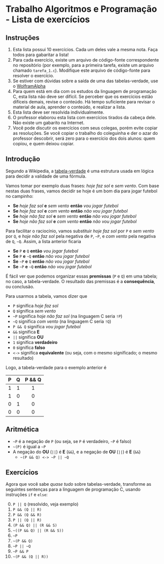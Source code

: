 # Trabalho Algoritmos e Programação - Lista de exercícios

## Instruções

1. Esta lista possui 10 exercícios. Cada um deles vale a mesma nota. Faça todos para gabaritar a lista!
2. Para cada exercício, existe um arquivo de código-fonte correspondente no repositório (por exemplo, para a primeira tarefa, existe um arquivo chamado `tarefa_1.c`). Modifique este arquivo de código-fonte para resolver o exercício.
3. Se estiver com dúvidas sobre a saída de uma das tabelas-verdade, use o [WolframAlpha](https://www.wolframalpha.com/input/?i=P+%26%26+Q)
4. Para quem está em dia com os estudos da linguagem de programação C, esta lista não deve ser difícil. Se perceber que os exercícios estão difíceis demais, revise o conteúdo. Há tempo suficiente para revisar o material de aula, aprender o conteúdo, e realizar a lista.
5. Esta lista deve ser resolvida individualmente.
6. O professor elaborou esta lista com exercícios tirados da cabeça dele. Não existe um gabarito na Internet.
7. Você pode discutir os exercícios com seus colegas, porém evite copiar as resoluções. Se você copiar o trabalho do coleguinha e der o azar do professor descobrir, será zero para o exercício dos dois alunos: quem copiou, e quem deixou copiar.

## Introdução

Segundo a Wikipedia, a [tabela-verdade](https://pt.wikipedia.org/wiki/Tabela-verdade) é uma estrutura usada em lógica para decidir a validade de uma fórmula.

Vamos tomar por exemplo duas frases: _hoje faz sol_ e _sem vento_. Com base nestas duas frases, vamos decidir se hoje é um bom dia para jogar futebol no campinho:

* **Se** _hoje faz sol_ **e** _sem vento_ **então** _vou jogar futebol_
* **Se** _hoje faz sol_ **e** _com vento_ **então** _não vou jogar futebol_
* **Se** _hoje não faz sol_ **e** _sem vento_ **então** _não vou jogar futebol_
* **Se** _hoje não faz sol_ **e** _com vento_ **então** _não vou jogar futebol_

Para facilitar o raciocínio, vamos substituir _hoje faz sol_ por `P` e _sem vento_ por `Q`, e _hoje não faz sol_ pela negativa de `P`, `~P`, e _com vento_ pela negativa de `Q`, `~Q`. Assim, a lista anterior ficaria

* **Se** `P` **e** `Q` **então** _vou jogar futebol_
* **Se** `P` **e** `~Q` **então** _não vou jogar futebol_
* **Se** `~P` **e** `Q` **então** _não vou jogar futebol_
* **Se** `~P` **e** `~Q` **então** _não vou jogar futebol_

É fácil ver que podemos organizar essas **premissas** (`P` e `Q`) em uma tabela; no caso, a tabela-verdade. O resultado das premissas é a **consequência**, ou conclusão. 

Para usarmos a tabela, vamos dizer que

* `P` significa _hoje faz sol_
* `Q` significa _sem vento_
* `~P` significa _hoje não faz sol_ (na linguagem C seria `!P`)
* `~Q` significa _com vento_ (na linguagem C seria `!Q`)
* `P && Q` significa _vou jogar futebol_
* `&&` significa **E**
* `||` significa **OU**
* `1` significa **verdadeiro**
* `0` significa **falso**
* `<->` significa **equivalente** (ou seja, com o mesmo significado; o mesmo resultado)

Logo, a tabela-verdade para o exemplo anterior é

|  P  |  Q  | P && Q |
|:---:|:---:|:------:|
|  1  |  1  |   1    |
|  1  |  0  |   0    |
|  0  |  1  |   0    |
|  0  |  0  |   0    |


## Aritmética 

* `~P` é a negação de `P` (ou seja, se `P` é verdadeiro, `~P` é falso)
* `~(P)` é igual a `~P`
* A negação do **OU** (`||`) é **E** (`&&`), e a negação de **OU** (`||`) é **E** (`&&`)
  * `~(P && Q) <-> ~P || ~Q`

## Exercícios

Agora que você sabe _quase tudo_ sobre tabelas-verdade, transforme as seguintes sentenças para a linguagem de programação C, usando instruções `if` e `else`:

 0. `P || Q` (resolvido, veja exemplo)
 1. `P && (Q || R)`
 2. `P && (Q && R)`
 3. `P || (Q || R)`
 4. `(P && Q) || (R && S)`
 5. `~((P && Q) || (R && S))`
 6. `~P`
 7. `~(P && Q)`
 8. `~P || ~Q`
 9. `~P && P`
10. `~(P && (Q || R))`